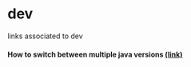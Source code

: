 # dev
links associated to dev

#### How to switch between multiple java versions [(link)](https://askubuntu.com/a/845300)

